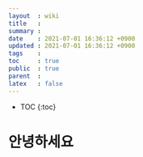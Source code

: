 ```yaml
---
layout  : wiki
title   : 
summary : 
date    : 2021-07-01 16:36:12 +0900
updated : 2021-07-01 16:36:12 +0900
tags    : 
toc     : true
public  : true
parent  : 
latex   : false
---
```

* TOC
{:toc}

# 안녕하세요 
